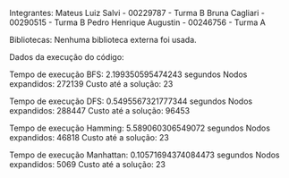 Integrantes:
Mateus Luiz Salvi - 00229787 - Turma B
Bruna Cagliari - 00290515 - Turma B
Pedro Henrique Augustin - 00246756 - Turma A


Bibliotecas:
Nenhuma biblioteca externa foi usada.


Dados da execução do código:

Tempo de execução BFS: 2.199350595474243 segundos
Nodos expandidos: 272139
Custo até a solução: 23

Tempo de execução DFS: 0.5495567321777344 segundos
Nodos expandidos: 288447
Custo até a solução: 96453

Tempo de execução Hamming: 5.589060306549072 segundos
Nodos expandidos: 46818
Custo até a solução: 23

Tempo de execução Manhattan: 0.10571694374084473 segundos
Nodos expandidos: 5069
Custo até a solução: 23

